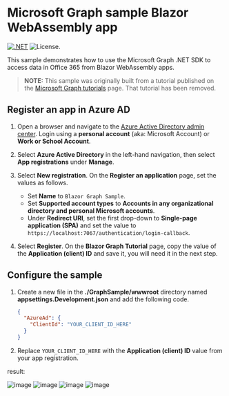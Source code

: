 

# Microsoft Graph sample Blazor WebAssembly app

[![.NET](https://github.com/microsoftgraph/msgraph-sample-blazor-clientside/actions/workflows/dotnet.yml/badge.svg)](https://github.com/microsoftgraph/msgraph-sample-blazor-clientside/actions/workflows/dotnet.yml) ![License.](https://img.shields.io/badge/license-MIT-green.svg)

This sample demonstrates how to use the Microsoft Graph .NET SDK to access data in Office 365 from Blazor WebAssembly apps.

> **NOTE:** This sample was originally built from a tutorial published on the [Microsoft Graph tutorials](https://docs.microsoft.com/graph/tutorials) page. That tutorial has been removed.

## Register an app in Azure AD

1. Open a browser and navigate to the [Azure Active Directory admin center](https://aad.portal.azure.com). Login using a **personal account** (aka: Microsoft Account) or **Work or School Account**.

1. Select **Azure Active Directory** in the left-hand navigation, then select **App registrations** under **Manage**.

1. Select **New registration**. On the **Register an application** page, set the values as follows.

    - Set **Name** to `Blazor Graph Sample`.
    - Set **Supported account types** to **Accounts in any organizational directory and personal Microsoft accounts**.
    - Under **Redirect URI**, set the first drop-down to **Single-page application (SPA)** and set the value to `https://localhost:7067/authentication/login-callback`.

1. Select **Register**. On the **Blazor Graph Tutorial** page, copy the value of the **Application (client) ID** and save it, you will need it in the next step.

## Configure the sample

1. Create a new file in the **./GraphSample/wwwroot** directory named **appsettings.Development.json** and add the following code.

    ```json
    {
      "AzureAd": {
        "ClientId": "YOUR_CLIENT_ID_HERE"
      }
    }
    ```

1. Replace `YOUR_CLIENT_ID_HERE` with the **Application (client) ID** value from your app registration.

result:

![image](https://github.com/user-attachments/assets/b171256b-6264-4780-8832-0923c6c4b8da)
![image](https://github.com/user-attachments/assets/04a57c8e-4f87-459b-8dc1-620e77f8b6e2)
![image](https://github.com/user-attachments/assets/2af542b5-330f-4840-8095-9607d5fe03a1)
![image](https://github.com/user-attachments/assets/36d42590-fcac-4ccf-b831-3bdb1ff91011)




